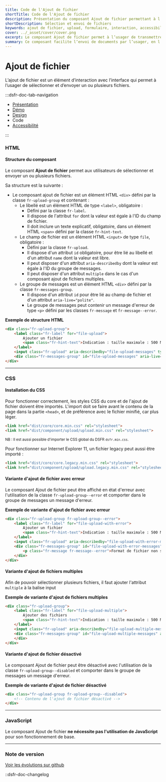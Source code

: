 ```yaml
---
title: Code de l'Ajout de fichier
shortTitle: Code de l'Ajout de fichier
description: Présentation du composant Ajout de fichier permettant à l’usager de sélectionner et envoyer un ou plusieurs fichiers via une interface.
shortDescription: Sélection et envoi de fichiers
keywords: ajout de fichier, upload, formulaire, interaction, accessibilité, design système, DSFR, sélection, fichier multiple
cover: ../_asset/cover/cover.png
excerpt: Le composant Ajout de fichier permet à l’usager de transmettre un ou plusieurs fichiers à travers une interface, avec des indications claires sur les formats attendus et les erreurs éventuelles.
summary: Ce composant facilite l’envoi de documents par l’usager, en l’intégrant aux formulaires de façon accessible et informative. Il prend en compte les contraintes liées aux fichiers (format, poids, nature), propose des variantes pour l’envoi multiple et signale les erreurs rencontrées lors de l’interaction. Son design est standardisé et non personnalisable pour garantir la cohérence visuelle dans l’ensemble du service.
---
```


# Ajout de fichier

L’ajout de fichier est un élément d’interaction avec l’interface qui permet à l’usager de sélectionner et d’envoyer un ou plusieurs fichiers.

:::dsfr-doc-tab-navigation

- [Présentation](../index.md)
- [Démo](../demo/index.md)
- [Design](../design/index.md)
- Code
- [Accessibilité](../accessibility/index.md)

:::

### HTML

#### Structure du composant

Le composant **Ajout de fichier** permet aux utilisateurs de sélectionner et envoyer un ou plusieurs fichiers.

Sa structure est la suivante :

- Le composant ajout de fichier est un élément HTML `<div>` défini par la classe `fr-upload-group` et contenant :
  - Le libellé est un élément HTML de type `<label>`, obligatoire :
    - Défini par la classe `fr-label`.
    - Il dispose de l'attribut `for` dont la valeur est égale à l'ID du champ de fichier.
    - Il doit inclure un texte explicatif, obligatoire, dans un élément HTML `<span>` défini par la classe `fr-hint-text`.
  - Le champ de fichier est un élément HTML `<input>` de type `file`, obligatoire :
    - Défini par la classe `fr-upload`.
    - Il dispose d'un attribut `id` obligatoire, pour être lié au libellé et d'un attribut `name` dont la valeur est libre.
    - Il peut disposer d'un attribut `aria-describedby` dont la valeur est égale à l'ID du groupe de messages.
    - Il peut disposer d'un attribut `multiple` dans le cas d'un composant ajout de fichiers multiples.
  - Le groupe de messages est un élément HTML `<div>` défini par la classe `fr-messages-group`.
    - Il dispose d'un attribut `id` pour être lié au champ de fichier et d'un attribut `aria-live="polite"`.
    - Le groupe de messages peut contenir un message d'erreur de type `<p>` défini par les classes `fr-message` et `fr-message--error`.

**Exemple de structure HTML**

```HTML
<div class="fr-upload-group">
    <label class="fr-label" for="file-upload">
        Ajouter un fichier
        <span class="fr-hint-text">Indication : taille maximale : 500 Mo. Formats supportés : jpg, png, pdf. Plusieurs fichiers possibles. Lorem ipsum dolor sit amet, consectetur adipiscing.</span>
    </label>
    <input class="fr-upload" aria-describedby="file-upload-messages" type="file" id="file-upload" name="file-upload">
    <div class="fr-messages-group" id="file-upload-messages" aria-live="polite"></div>
</div>
```

---

### CSS

#### Installation du CSS

Pour fonctionner correctement, les styles CSS du core et de l'ajout de fichier doivent être importés.
L'import doit se faire avant le contenu de la page dans la partie `<head>`, et de préférence avec le fichier minifié, car plus léger.

```HTML
<link href="dist/core/core.min.css" rel="stylesheet">
<link href="dist/component/upload/upload.min.css" rel="stylesheet">
```

<small>NB : Il est aussi possible d'importer le CSS global du DSFR `dsfr.min.css`.</small>

Pour fonctionner sur Internet Explorer 11, un fichier legacy peut aussi être importé :

```HTML
<link href="dist/core/core.legacy.min.css" rel="stylesheet">
<link href="dist/component/upload/upload.legacy.min.css" rel="stylesheet">
```

#### Variante d'ajout de fichier avec erreur

Le composant Ajout de fichier peut être affiché en état d'erreur avec l'utilisation de la classe `fr-upload-group--error` et comporter dans le groupe de messages un message d'erreur.

**Exemple de variante d'ajout de fichier avec erreur**

```HTML
<div class="fr-upload-group fr-upload-group--error">
    <label class="fr-label" for="file-upload-with-error">
        Ajouter un fichier
        <span class="fr-hint-text">Indication : taille maximale : 500 Mo. Formats supportés : jpg, png, pdf. Plusieurs fichiers possibles. Lorem ipsum dolor sit amet, consectetur adipiscing.</span>
    </label>
    <input class="fr-upload" aria-describedby="file-upload-with-error-messages" type="file" id="file-upload-with-error" name="file-upload-with-error">
    <div class="fr-messages-group" id="file-upload-with-error-messages" aria-live="polite">
        <p class="fr-message fr-message--error">Format de fichier non supporté</p>
    </div>
</div>
```

#### Variante d'ajout de fichiers multiples

Afin de pouvoir sélectionner plusieurs fichiers, il faut ajouter l'attribut `multiple` à la balise input

**Exemple de variante d'ajout de fichiers multiples**

```HTML
<div class="fr-upload-group">
    <label class="fr-label" for="file-upload-multiple">
        Ajouter des fichiers
        <span class="fr-hint-text">Indication : taille maximale : 500 Mo. Formats supportés : jpg, png, pdf. Plusieurs fichiers possibles. Lorem ipsum dolor sit amet, consectetur adipiscing.</span>
    </label>
    <input class="fr-upload" aria-describedby="file-upload-multiple-messages" multiple type="file" id="file-upload-multiple" name="file-upload-multiple">
    <div class="fr-messages-group" id="file-upload-multiple-messages" aria-live="polite">
    </div>
</div>
```

#### Variante d'ajout de fichier désactivé

Le composant Ajout de fichier peut être désactivé avec l'utilisation de la classe `fr-upload-group--disabled` et comporter dans le groupe de messages un message d'erreur.

**Exemple de variante d'ajout de fichier désactivé**

```HTML
<div class="fr-upload-group fr-upload-group--disabled">
    <!-- Contenu de l'ajout de fichier désactivé -->
</div>
```

---

### JavaScript

Le composant Ajout de fichier **ne nécessite pas l'utilisation de JavaScript** pour son fonctionnement de base.

---

### Note de version

[Voir les évolutions sur github](https://github.com/GouvernementFR/dsfr/pulls?q=is%3Apr+is%3Aclosed+is%3Amerged+upload)

::dsfr-doc-changelog
